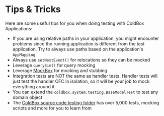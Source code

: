# Tips & Tricks

Here are some useful tips for you when doing testing with ColdBox Applications:

* If you are using relative paths in your application, you might encounter problems since the running application is different from the test application. Try to always use paths based on the application's `AppMapping`
* Always use `setNextEvent()` for relocations so they can be mocked
* Leverage `querySim()` for query mocking
* Leverage [MockBox](https://testbox.ortusbooks.com/mocking/mockbox) for mocking and stubbing
* Integration tests are NOT the same as handler tests. Handler tests will just test the handler CFC in isolation, so it will be your job to mock everything around it.
* You can extend the `coldbox.system.testing.BaseModelTest` to test any domain object
* The [ColdBox source code testing folder](https://github.com/ColdBox/coldbox-platform/tree/master/tests) has over 5,000 tests, mocking scripts and more for you to learn from

